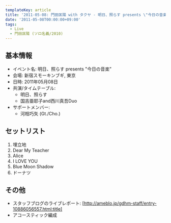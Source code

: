```yaml
---
templateKey: article
title: '2011-05-08: 門田匡陽 with タクヤ - 明日、照らす presents \"今日の音楽\" at 新宿スモーキンブギ'
date: '2011-05-08T00:00:00+09:00'
tags:
  - Live
  - 門田匡陽 (ソロ名義/2010)
---
```

## 基本情報

* イベント名: 明日、照らす presents "今日の音楽"
* 会場: 新宿スモーキンブギ, 東京
* 日時: 2011年05月08日
* 共演/タイムテーブル:
  * 明日、照らす
  * 国吉亜耶子and西川真吾Duo
* サポートメンバー:
  * 河相巧矢 (Gt./Cho.)

## セットリスト

1. 埋立地
1. Dear My Teacher
1. Alice
1. I LOVE YOU
1. Blue Moon Shadow
1. ドーナツ

## その他

* スタッフブログのライブレポート: [http://ameblo.jp/gdhm-staff/entry-10886056557.html:title]
* アコースティック編成
